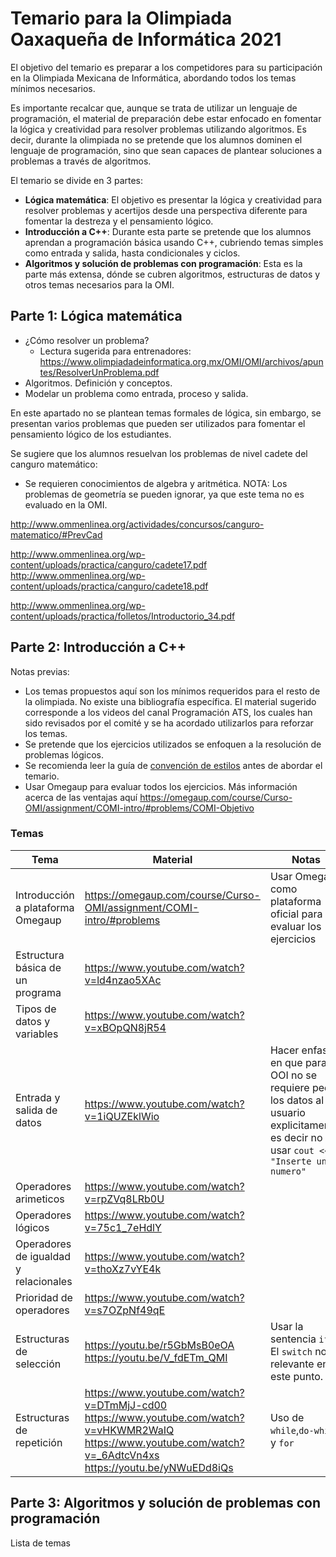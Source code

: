 # Temario para la Olimpiada Oaxaqueña de Informática 2021

El objetivo del temario es preparar a los competidores para su participación en la Olimpiada Mexicana de Informática, abordando todos los temas mínimos necesarios. 

Es importante recalcar que, aunque se trata de utilizar un lenguaje de programación, el material de preparación debe estar enfocado en fomentar la lógica y creatividad para resolver problemas utilizando algoritmos. Es decir, durante la olimpiada no se pretende que los alumnos dominen el lenguaje de programación, sino que sean capaces de plantear soluciones a problemas a través de algoritmos.

El temario se divide en 3 partes:
- **Lógica matemática**: El objetivo es presentar la lógica y creatividad para resolver problemas y acertijos desde una perspectiva diferente para fomentar la destreza y el pensamiento lógico.
- **Introducción a C++**: Durante esta parte se pretende que los alumnos aprendan a programación básica usando C++, cubriendo temas simples como entrada y salida, hasta condicionales y ciclos.
- **Algoritmos y solución de problemas con programación**: Esta es la parte más extensa, dónde se cubren algoritmos, estructuras de datos y otros temas necesarios para la OMI.

## Parte 1: Lógica matemática
- ¿Cómo resolver un problema?
    - Lectura sugerida para entrenadores: https://www.olimpiadadeinformatica.org.mx/OMI/OMI/archivos/apuntes/ResolverUnProblema.pdf
- Algoritmos. Definición y conceptos.
- Modelar un problema como entrada, proceso y salida.

En este apartado no se plantean temas formales de lógica, sin embargo, se presentan varios problemas que pueden ser utilizados para fomentar el pensamiento lógico de los estudiantes.

Se sugiere que los alumnos resuelvan los problemas de nivel cadete del canguro matemático:
- Se requieren conocimientos de algebra y aritmética.
NOTA: Los problemas de geometría se pueden ignorar, ya que este tema no es evaluado en la OMI.

http://www.ommenlinea.org/actividades/concursos/canguro-matematico/#PrevCad

http://www.ommenlinea.org/wp-content/uploads/practica/canguro/cadete17.pdf
http://www.ommenlinea.org/wp-content/uploads/practica/canguro/cadete18.pdf

http://www.ommenlinea.org/wp-content/uploads/practica/folletos/Introductorio_34.pdf


## Parte 2: Introducción a C++

Notas previas:

- Los temas propuestos aquí son los mínimos requeridos para el resto de la olimpiada. No existe una bibliografía específica. El material sugerido corresponde a los videos del canal Programación ATS, los cuales han sido revisados por el comité y se ha acordado utilizarlos para reforzar los temas.
- Se pretende que los ejercicios utilizados se enfoquen a la resolución de problemas lógicos.
- Se recomienda leer la guía de [convención de estilos](./ConvencionEstilos.md) antes de abordar el temario.
- Usar Omegaup para evaluar todos los ejercicios. Más información acerca de las ventajas aquí https://omegaup.com/course/Curso-OMI/assignment/COMI-intro/#problems/COMI-Objetivo 

### Temas
| Tema | Material | Notas |
|-------|--------|---------|
| Introducción a plataforma Omegaup| https://omegaup.com/course/Curso-OMI/assignment/COMI-intro/#problems | Usar Omegaup como plataforma oficial para evaluar los ejercicios |
| Estructura básica de un programa | https://www.youtube.com/watch?v=ld4nzao5XAc ||
| Tipos de datos y variables | https://www.youtube.com/watch?v=xBOpQN8jR54 ||
| Entrada y salida de datos | https://www.youtube.com/watch?v=1iQUZEklWio | Hacer enfasis en que para la OOI no se requiere pedir los datos al usuario explicitamente, es decir no usar `cout << "Inserte un numero"`|
| Operadores arimeticos | https://www.youtube.com/watch?v=rpZVq8LRb0U | |
| Operadores lógicos | https://www.youtube.com/watch?v=75c1_7eHdlY | |
| Operadores de igualdad y relacionales | https://www.youtube.com/watch?v=thoXz7vYE4k | |
| Prioridad de operadores | https://www.youtube.com/watch?v=s7OZpNf49qE | |
| Estructuras de selección | https://youtu.be/r5GbMsB0eOA https://youtu.be/V_fdETm_QMI | Usar la sentencia  `if`. El `switch` no es relevante en este punto. | 
| Estructuras de repetición | https://www.youtube.com/watch?v=DTmMjJ-cd00 https://www.youtube.com/watch?v=vHKWMR2WaIQ https://www.youtube.com/watch?v=_6AdtcVn4xs https://youtu.be/yNWuEDd8iQs | Uso de `while`,`do-while` y `for` |

## Parte 3: Algoritmos y solución de problemas con programación
Lista de temas